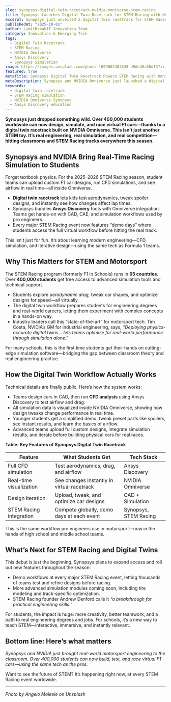 ```yaml
---
slug: synopsys-digital-twin-racetrack-nvidia-omniverse-stem-racing
title: Synopsys Launches Digital Twin Racetrack for STEM Racing with NVIDIA Omniverse
excerpt: Synopsys just unveiled a digital twin racetrack for STEM Racing, powered by NVIDIA Omniverse. Over 400,000 students can now run virtual F1 car simulations and test designs.
publishedAt: "2025-10-01"
author: LimitBreakIT Innovation Team
category: Innovation & Emerging Tech
tags:
  - Digital Twin Racetrack
  - STEM Racing
  - NVIDIA Omniverse
  - Ansys Discovery
  - Synopsys Simulation
image: https://images.unsplash.com/photo-1699862464645-d9de40a30d13?ixid=M3w4MTA4NzR8MHwxfHNlYXJjaHwxfHxpbm5vdmF0aW9uJTIwZGlnaXRhbCUyMHR3aW4lMjByYWNldHJhY2slMjBTVEVNJTIwUmFjaW5nJTIwc2ltdWxhdGlvbnxlbnwxfDB8fHwxNzU5Mjk3MzQyfDA&ixlib=rb-4.1.0&w=1200&h=600&fit=crop&q=80
featured: true
metaTitle: Synopsys Digital Twin Racetrack Powers STEM Racing with Omniverse
metaDescription: Synopsys and NVIDIA Omniverse just launched a digital twin racetrack for STEM Racing. 400,000+ students now run virtual F1 car simulations and optimize their designs.
keywords:
  - digital twin racetrack
  - STEM Racing simulation
  - NVIDIA Omniverse Synopsys
  - Ansys Discovery education
---
```


**Synopsys just dropped something wild. Over **400,000 students** worldwide can now design, simulate, and race virtual F1 cars—thanks to a digital twin racetrack built on **NVIDIA Omniverse**. This isn’t just another STEM toy. It’s real engineering, real simulation, and real competition—hitting classrooms and STEM Racing tracks everywhere this season.**

## Synopsys and NVIDIA Bring Real-Time Racing Simulation to Students

Forget textbook physics. For the 2025–2026 STEM Racing season, student teams can upload custom F1 car designs, run CFD simulations, and see airflow in real time—all inside Omniverse.

- **Digital twin racetrack** lets kids test aerodynamics, tweak spoiler designs, and instantly see how changes affect lap times.
- Synopsys bundles **Ansys Discovery** tools with Omniverse integration. Teams get hands-on with CAD, CAE, and simulation workflows used by pro engineers.
- Every major STEM Racing event now features “demo days” where students access the full virtual workflow before hitting the real track.

This isn’t just for fun. It’s about learning modern engineering—CFD, simulation, and iterative design—using the same tech as Formula 1 teams.

## Why This Matters for STEM and Motorsport

The STEM Racing program (formerly F1 in Schools) runs in **65 countries**. Over **400,000 students** get free access to advanced simulation tools and technical support.

- Students explore *aerodynamic drag,* tweak car shapes, and optimize designs for speed—all virtually.
- The digital twin workflow prepares students for engineering degrees and real-world careers, letting them experiment with complex concepts in a hands-on way.
- Industry leaders call this “state-of-the-art” for motorsport tech. Tim Costa, NVIDIA’s GM for industrial engineering, says, *“Deploying physics-accurate digital twins… lets teams optimize for real-world performance through simulation alone.”*

For many schools, this is the first time students get their hands on cutting-edge simulation software—bridging the gap between classroom theory and real engineering practice.

## How the Digital Twin Workflow Actually Works

Technical details are finally public. Here’s how the system works:

- Teams design cars in CAD, then run **CFD analysis** using Ansys Discovery to test airflow and drag.
- All simulation data is visualized inside NVIDIA Omniverse, showing how design tweaks change performance in real time.
- Younger students get a simplified demo: tweak preset parts like spoilers, see instant results, and learn the basics of airflow.
- Advanced teams upload full custom designs, integrate simulation results, and iterate before building physical cars for real races.

**Table: Key Features of Synopsys Digital Twin Racetrack**

| Feature                     | What Students Get                          | Tech Stack                |
|----------------------------|--------------------------------------------|---------------------------|
| Full CFD simulation        | Test aerodynamics, drag, and airflow       | Ansys Discovery           |
| Real-time visualization    | See changes instantly in virtual racetrack | NVIDIA Omniverse          |
| Design iteration           | Upload, tweak, and optimize car designs    | CAD + Simulation          |
| STEM Racing integration    | Compete globally, demo days at each event  | Synopsys, STEM Racing     |

This is the same workflow pro engineers use in motorsport—now in the hands of high school and middle school teams.

## What’s Next for STEM Racing and Digital Twins

This debut is just the beginning. Synopsys plans to expand access and roll out new features throughout the season:

- Demo workflows at every major STEM Racing event, letting thousands of teams test and refine designs before racing.
- More advanced simulation modules coming soon, including tire modeling and track-specific optimization.
- STEM Racing founder Andrew Denford calls it *“a breakthrough for practical engineering skills.”*

For students, the impact is huge: more creativity, better teamwork, and a path to real engineering degrees and jobs. For schools, it’s a new way to teach STEM—interactive, immersive, and instantly relevant.

## Bottom line: Here’s what matters

*Synopsys and NVIDIA just brought real-world motorsport engineering to the classroom. Over 400,000 students can now build, test, and race virtual F1 cars—using the same tech as the pros.*

Want to see the future of STEM? It’s happening right now, at every STEM Racing event worldwide.



---

*Photo by Angelo Moleele on Unsplash*
